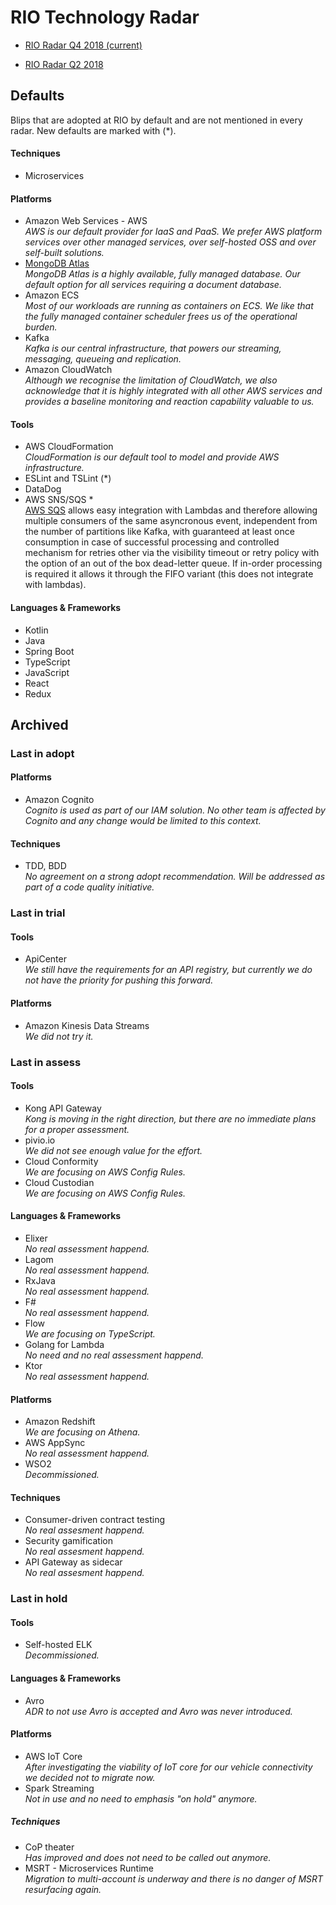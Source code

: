 # RIO Technology Radar

* [RIO Radar Q4 2018 (current)](https://radar.thoughtworks.com/?sheetId=https%3A%2F%2Fdocs.google.com%2Fspreadsheets%2Fd%2F1H1VBSc3Q0KYMExvtq9D_Fwl3BCdr4T9CUb4HHjov8xY%2Fedit%23gid%3D0)

* [RIO Radar Q2 2018](https://radar.thoughtworks.com/?sheetId=https%3A%2F%2Fdocs.google.com%2Fspreadsheets%2Fd%2F1w4OgqpVAIADD3vXvMvq5n5F5q7w6_rspVgqmJVy5xGc%2Fedit%23gid%3D0)


## Defaults
Blips that are adopted at RIO by default and are not mentioned in every radar. New defaults are marked with (*).

#### Techniques
* Microservices

#### Platforms
* Amazon Web Services - AWS
*<br/>AWS is our default provider for IaaS and PaaS. We prefer AWS platform services over other managed services, over self-hosted OSS and over self-built solutions.*
* [MongoDB Atlas](https://www.mongodb.com/cloud/atlas)
*<br/>MongoDB Atlas is a highly available, fully managed database. Our default option for all services requiring a document database.*
* Amazon ECS
*<br/>Most of our workloads are running as containers on ECS. We like that the fully managed container scheduler frees us of the operational burden.*   
* Kafka
*<br/>Kafka is our central infrastructure, that powers our streaming, messaging, queueing and replication.*
* Amazon CloudWatch
*<br/>Although we recognise the limitation of CloudWatch, we also acknowledge that it is highly integrated with all other AWS services and provides a baseline monitoring and reaction capability valuable to us.* 

#### Tools
* AWS CloudFormation
*<br/>CloudFormation is our default tool to model and provide AWS infrastructure.*
* ESLint and TSLint (*)
* DataDog
* AWS SNS/SQS
*<br/><a href="https://aws.amazon.com/sqs/">AWS SQS</a> allows easy integration with Lambdas and therefore allowing multiple consumers of the same asyncronous event, independent from the number of partitions like Kafka, with guaranteed at least once consumption in case of successful processing and controlled mechanism for retries other via the visibility timeout or retry policy with the option of an out of the box dead-letter queue. If in-order processing is required it allows it through the FIFO variant (this does not integrate with lambdas).

#### Languages & Frameworks
* Kotlin
* Java
* Spring Boot
* TypeScript
* JavaScript
* React
* Redux

## Archived

### Last in adopt

#### Platforms

* Amazon Cognito
*<br/>Cognito is used as part of our IAM solution. No other team is affected by Cognito and any change would be limited to this context.* 

#### Techniques

* TDD, BDD
*<br/>No agreement on a strong adopt recommendation. Will be addressed as part of a code quality initiative.* 

### Last in trial

#### Tools
* ApiCenter
*<br/>We still have the requirements for an API registry, but currently we do not have the priority for pushing this forward.*

#### Platforms

* Amazon Kinesis Data Streams
*<br/>We did not try it.* 

### Last in assess

#### Tools
* Kong API Gateway
*<br/>Kong is moving in the right direction, but there are no immediate plans for a proper assessment.*
* pivio.io
*<br/>We did not see enough value for the effort.* 
* Cloud Conformity
*<br/>We are focusing on AWS Config Rules.* 
* Cloud Custodian
*<br/>We are focusing on AWS Config Rules.* 

#### Languages & Frameworks
* Elixer
*<br/>No real assessment happend.*
* Lagom
*<br/>No real assessment happend.*
* RxJava
*<br/>No real assessment happend.*
* F#
*<br/>No real assessment happend.*
* Flow
*<br/>We are focusing on TypeScript.* 
* Golang for Lambda
*<br/>No need and no real assessment happend.* 
* Ktor
*<br/>No real assessment happend.* 

#### Platforms
* Amazon Redshift
*<br/>We are focusing on Athena.* 
* AWS AppSync
*<br/>No real assessment happend.* 
* WSO2
*<br/>Decommissioned.* 

#### Techniques

* Consumer-driven contract testing
*<br/>No real assesment happend.*
* Security gamification
*<br/>No real assesment happend.*
* API Gateway as sidecar
*<br/>No real assesment happend.*


### Last in hold

#### Tools
* Self-hosted ELK
*<br/>Decommissioned.* 

#### Languages & Frameworks
* Avro
*<br/>ADR to not use Avro is accepted and Avro was never introduced.* 

#### Platforms
* AWS IoT Core
*<br/>After investigating the viability of IoT core for our vehicle connectivity we decided not to migrate now.*
* Spark Streaming
*<br/>Not in use and no need to emphasis "on hold" anymore.* 

##### Techniques
* CoP theater
*<br/>Has improved and does not need to be called out anymore.*
* MSRT - Microservices Runtime
*<br/>Migration to multi-account is underway and there is no danger of MSRT resurfacing again.*
